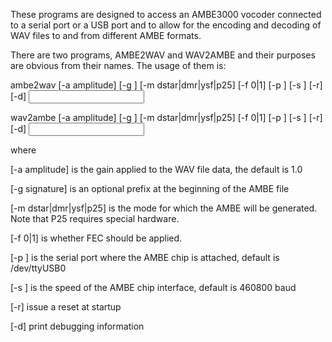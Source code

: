 These programs are designed to access an AMBE3000 vocoder connected to a serial port or a
USB port and to allow for the encoding and decoding of WAV files to and from
different AMBE formats.

There are two programs, AMBE2WAV and WAV2AMBE and their purposes are obvious from
their names. The usage of them is:

ambe2wav [-a amplitude] [-g <signature>] [-m dstar|dmr|ysf|p25] [-f 0|1] [-p <port>] [-s <speed>] [-r] [-d] <input> <output>

wav2ambe [-a amplitude] [-g <signature>] [-m dstar|dmr|ysf|p25] [-f 0|1] [-p <port>] [-s <speed>] [-r] [-d] <input> <output>

where

[-a amplitude] is the gain applied to the WAV file data, the default is 1.0

[-g signature] is an optional prefix at the beginning of the AMBE file

[-m dstar|dmr|ysf|p25] is the mode for which the AMBE will be generated. Note that P25 requires special hardware.

[-f 0|1] is whether FEC should be applied.

[-p <port>] is the serial port where the AMBE chip is attached, default is /dev/ttyUSB0

[-s <speed>] is the speed of the AMBE chip interface, default is 460800 baud

[-r] issue a reset at startup

[-d] print debugging information
